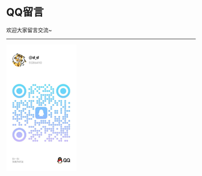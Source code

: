 # QQ留言

欢迎大家留言交流~

------

<img src="./QQ留言.assets/1709131242998.jpg" alt="1709131242998" style="zoom: 33%;" />
